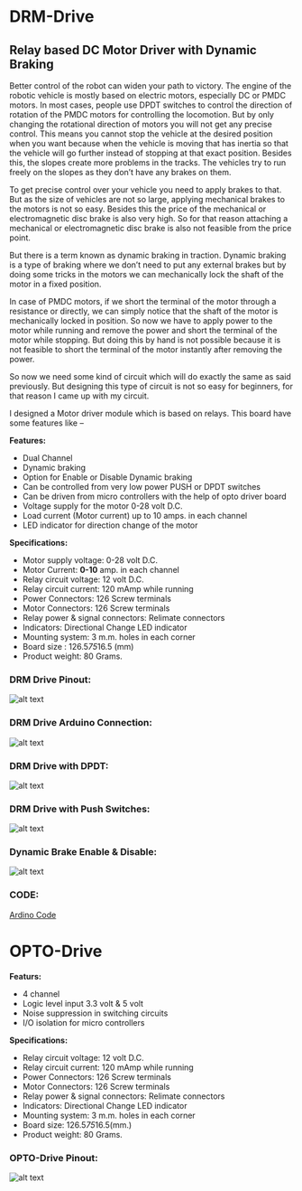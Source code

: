 # DRM-Drive
## Relay based DC Motor Driver with Dynamic Braking

Better control of the robot can widen your path to victory. The engine of the robotic vehicle is mostly based on electric motors, especially DC or PMDC motors. In most cases, people use DPDT switches to control the direction of rotation of the PMDC motors for controlling the locomotion. But by only changing the rotational direction of motors you will not get any precise control. This means you cannot stop the vehicle at the desired position when you want because when the vehicle is moving that has inertia so that the vehicle will go further instead of stopping at that exact position. Besides this, the slopes create more problems in the tracks. The vehicles try to run freely on the slopes as they don’t have any brakes on them.


To get precise control over your vehicle you need to apply brakes to that. But as the size of vehicles are not so large, applying mechanical brakes to the motors is not so easy. Besides this the price of the mechanical or electromagnetic disc brake is also very high. So for that reason attaching a mechanical or electromagnetic disc brake is also not feasible from the price point.


But there is a term known as dynamic braking in traction. Dynamic braking is a type of braking where we don’t need to put any external brakes but by doing some tricks in the motors we can mechanically lock the shaft of the motor in a fixed position.


In case of PMDC motors, if we short the terminal of the motor through a resistance or directly, we can simply notice that the shaft of the motor is mechanically locked in position. So now we have to apply power to the motor while running and remove the power and short the terminal of the motor while stopping. But doing this by hand is not possible because it is not feasible to short the terminal of the motor instantly after removing the power.


So now we need some kind of circuit which will do exactly the same as said previously. But designing this type of circuit is not so easy for beginners, for that reason I came up with my circuit.


I designed a Motor driver module which is based on relays. This board have some features like –

**Features:**

- Dual Channel
- Dynamic braking
- Option for Enable or Disable Dynamic braking
- Can be controlled from very low power PUSH or DPDT switches
- Can be driven from micro controllers with the help of opto driver board
- Voltage supply for the motor 0-28 volt D.C.
- Load current (Motor current) up to 10 amps. in each channel
- LED indicator for direction change of the motor

**Specifications:**

- Motor supply voltage: 0-28 volt D.C.
- Motor Current: **0-10** amp. in each channel
- Relay circuit voltage: 12 volt D.C.
- Relay circuit current: 120 mAmp while running
- Power Connectors: 126 Screw terminals
- Motor Connectors: 126 Screw terminals
- Relay power & signal connectors: Relimate connectors
- Indicators: Directional Change LED indicator
- Mounting system: 3 m.m. holes in each corner
- Board size : 126.5*75*16.5 (mm)
- Product weight: 80 Grams.

### **DRM Drive Pinout:**

![alt text](https://github.com/circuiTician/DRM-Drive/blob/main/DRM%20pinout.png)


### **DRM Drive Arduino Connection:**

![alt text](https://github.com/circuiTician/DRM-Drive/blob/main/DRM%20with%20Arduino.png)


### **DRM Drive with DPDT:**

![alt text](https://github.com/circuiTician/DRM-Drive/blob/main/DRM%20with%20DPDT.png)


### **DRM Drive with Push Switches:**

![alt text](https://github.com/circuiTician/DRM-Drive/blob/main/DRM%20with%20push.png)


### **Dynamic Brake Enable & Disable:**

![alt text](https://github.com/circuiTician/DRM-Drive/blob/main/SHORTING.png)

### **CODE:**
[Ardino Code](https://github.com/circuiTician/DRM-Drive/blob/main/RDM_code.ino)



# OPTO-Drive
**Featurs:**

- 4 channel
- Logic level input 3.3 volt & 5 volt
- Noise suppression in switching circuits
- I/O isolation for micro controllers

**Specifications:**

- Relay circuit voltage: 12 volt D.C.
- Relay circuit current: 120 mAmp while running
- Power Connectors: 126 Screw terminals
- Motor Connectors: 126 Screw terminals
- Relay power & signal connectors: Relimate connectors
- Indicators: Directional Change LED indicator
- Mounting system: 3 m.m. holes in each corner
- Board size: 126.5*75*16.5(mm.)
- Product weight: 80 Grams.


### **OPTO-Drive Pinout:**

![alt text](https://github.com/circuiTician/DRM-Drive/blob/main/OD%20pinout.png)







